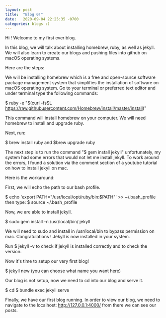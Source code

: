 ```yaml
---
layout: post
title:  "Blog 0!"
date:   2020-09-04 22:25:35 -0700
categories: blogs :)
---
```

Hi ! Welcome to my first ever blog.

In this blog, we will talk about installing homebrew, ruby, as well as jekyll. We will also learn to create our blogs and pushing files into github on macOS operating systems.

Here are the steps:

We will be installing homebrew which is a free and open-source software package management system that simplifies the installation of software on macOS operating system.
Go to your terminal or preferred text editor and under terminal type the following commands:

$ ruby -e "$(curl -fsSL https://raw.githubusercontent.com/Homebrew/install/master/install)"

This command will install homebrew on your computer. We will need homebrew to install and upgrade ruby.

Next, run:

$ brew install ruby and $brew upgrade ruby

The next step is to run the command "$ gem install jekyll" unfortunately, my system had some errors that would not let me install jekyll.
To work around the errors, I found a solution via the comment section of a youtube tutorial on how to install jekyll on mac.

Here is the workaround:

First, we will echo the path to our bash profile.

$ echo 'export PATH="/usr/local/opt/ruby/bin:$PATH"' >> ~/.bash_profile
then type:
$ source ~/.bash_profile

Now, we are able to install jekyll.

$ sudo gem install -n /usr/local/bin/ jekyll

We will need to sudo and install in /usr/local/bin to bypass permission on mac.
Congratulations ! Jekyll is now installed in your system.

Run $ jekyll -v to check if jekyll is installed correctly and to check the version.

Now it's time to setup our very first blog!

$ jekyll new <blog name> (you can choose what name you want here)

Our blog is not setup, now we need to cd into our blog and serve it.

$ cd <blog name>
$ bundle exec jekyll serve
  
Finally, we have our first blog running. In order to view our blog, we need to navigate to the localhost: http://127.0.0.1:4000/ from there we can see our posts.
  
